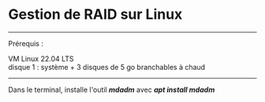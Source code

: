 # Gestion de RAID sur Linux

___

Prérequis :   

VM Linux 22.04 LTS  
disque 1 : système   +    3 disques de 5 go branchables à chaud   

___

Dans le terminal, installe l'outil **_mdadm_** avec **_apt install mdadm_**  


